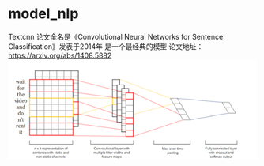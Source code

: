 # model_nlp
Textcnn 论文全名是《Convolutional Neural Networks for Sentence Classification》发表于2014年 是一个最经典的模型
论文地址：https://arxiv.org/abs/1408.5882
![image](https://github.com/Jerryten/model_nlp/blob/master/textcnn/textcnn.jpg)
